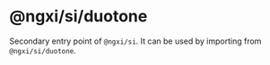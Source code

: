 # @ngxi/si/duotone

Secondary entry point of `@ngxi/si`. It can be used by importing from `@ngxi/si/duotone`.
